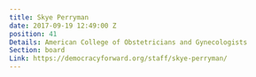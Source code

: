 ```yaml
---
title: Skye Perryman
date: 2017-09-19 12:49:00 Z
position: 41
Details: American College of Obstetricians and Gynecologists
Section: board
Link: https://democracyforward.org/staff/skye-perryman/
---
```



